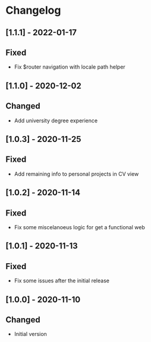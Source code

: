 # Changelog

## [1.1.1] - 2022-01-17
## Fixed

- Fix $router navigation with locale path helper

## [1.1.0] - 2020-12-02
## Changed

- Add university degree experience

## [1.0.3] - 2020-11-25
## Fixed

- Add remaining info to personal projects in CV view

## [1.0.2] - 2020-11-14
## Fixed

- Fix some miscelanoeus logic for get a functional web

## [1.0.1] - 2020-11-13
## Fixed

- Fix some issues after the initial release

## [1.0.0] - 2020-11-10
## Changed

- Initial version

